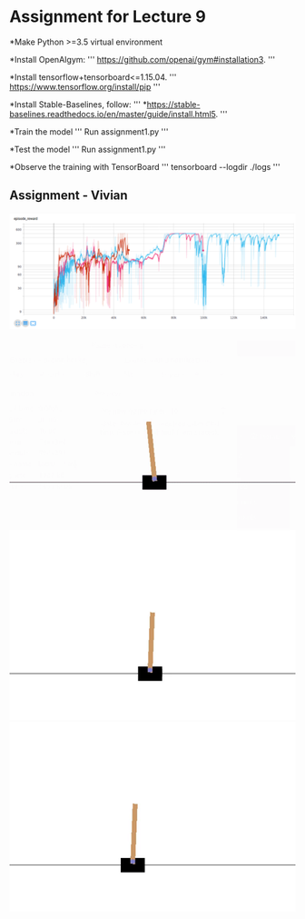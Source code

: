 # Assignment for Lecture 9
*Make Python >=3.5 virtual environment

*Install OpenAIgym:
'''
https://github.com/openai/gym#installation3.
'''

*Install tensorflow+tensorboard<=1.15.04.
'''
https://www.tensorflow.org/install/pip
'''

*Install Stable-Baselines, follow:
'''
*https://stable-baselines.readthedocs.io/en/master/guide/install.html5.
'''

*Train the model
'''
Run assignment1.py
'''

*Test the model
'''
Run assignment1.py
'''

*Observe the training with TensorBoard
'''
tensorboard --logdir ./logs
'''

## Assignment - Vivian
![](gifs/dqn_graph.png)

![](gifs/50000.gif) ![](gifs/100000.gif) ![](gifs/150000.gif)




